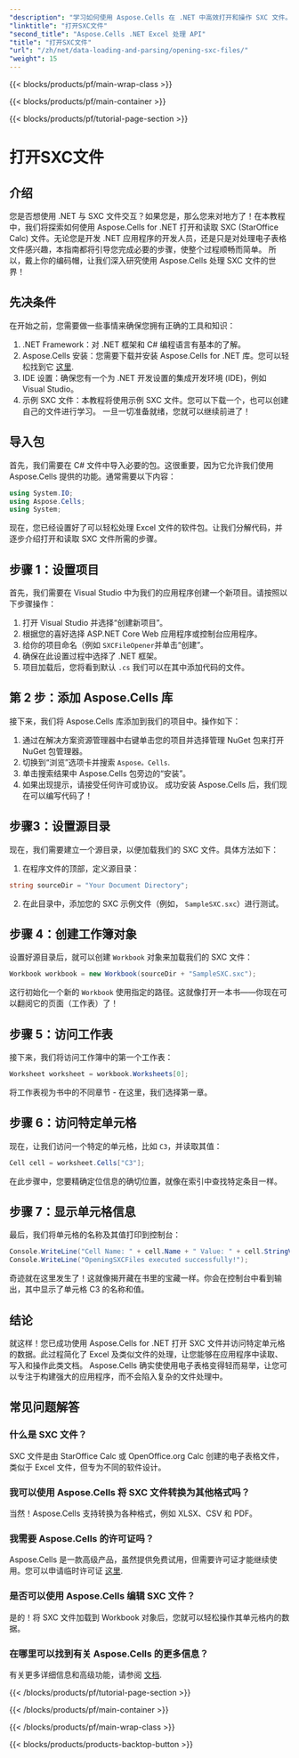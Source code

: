 ```yaml
---
"description": "学习如何使用 Aspose.Cells 在 .NET 中高效打开和操作 SXC 文件。包含代码示例的分步教程。"
"linktitle": "打开SXC文件"
"second_title": "Aspose.Cells .NET Excel 处理 API"
"title": "打开SXC文件"
"url": "/zh/net/data-loading-and-parsing/opening-sxc-files/"
"weight": 15
---
```


{{< blocks/products/pf/main-wrap-class >}}

{{< blocks/products/pf/main-container >}}

{{< blocks/products/pf/tutorial-page-section >}}

# 打开SXC文件

## 介绍
您是否想使用 .NET 与 SXC 文件交互？如果您是，那么您来对地方了！在本教程中，我们将探索如何使用 Aspose.Cells for .NET 打开和读取 SXC (StarOffice Calc) 文件。无论您是开发 .NET 应用程序的开发人员，还是只是对处理电子表格文件感兴趣，本指南都将引导您完成必要的步骤，使整个过程顺畅而简单。 
所以，戴上你的编码帽，让我们深入研究使用 Aspose.Cells 处理 SXC 文件的世界！
## 先决条件
在开始之前，您需要做一些事情来确保您拥有正确的工具和知识：
1. .NET Framework：对 .NET 框架和 C# 编程语言有基本的了解。
2. Aspose.Cells 安装：您需要下载并安装 Aspose.Cells for .NET 库。您可以轻松找到它 [这里](https://releases。aspose.com/cells/net/).
3. IDE 设置：确保您有一个为 .NET 开发设置的集成开发环境 (IDE)，例如 Visual Studio。
4. 示例 SXC 文件：本教程将使用示例 SXC 文件。您可以下载一个，也可以创建自己的文件进行学习。
一旦一切准备就绪，您就可以继续前进了！
## 导入包
首先，我们需要在 C# 文件中导入必要的包。这很重要，因为它允许我们使用 Aspose.Cells 提供的功能。通常需要以下内容：
```csharp
using System.IO;
using Aspose.Cells;
using System;
```
现在，您已经设置好了可以轻松处理 Excel 文件的软件包。让我们分解代码，并逐步介绍打开和读取 SXC 文件所需的步骤。

## 步骤 1：设置项目
首先，我们需要在 Visual Studio 中为我们的应用程序创建一个新项目。请按照以下步骤操作：
1. 打开 Visual Studio 并选择“创建新项目”。
2. 根据您的喜好选择 ASP.NET Core Web 应用程序或控制台应用程序。
3. 给你的项目命名（例如 `SXCFileOpener`并单击“创建”。
4. 确保在此设置过程中选择了 .NET 框架。
5. 项目加载后，您将看到默认 `.cs` 我们可以在其中添加代码的文件。
## 第 2 步：添加 Aspose.Cells 库
接下来，我们将 Aspose.Cells 库添加到我们的项目中。操作如下：
1. 通过在解决方案资源管理器中右键单击您的项目并选择管理 NuGet 包来打开 NuGet 包管理器。
2. 切换到“浏览”选项卡并搜索 `Aspose。Cells`.
3. 单击搜索结果中 Aspose.Cells 包旁边的“安装”。
4. 如果出现提示，请接受任何许可或协议。
成功安装 Aspose.Cells 后，我们现在可以编写代码了！
## 步骤3：设置源目录
现在，我们需要建立一个源目录，以便加载我们的 SXC 文件。具体方法如下：
1. 在程序文件的顶部，定义源目录：
```csharp
string sourceDir = "Your Document Directory";
```
2. 在此目录中，添加您的 SXC 示例文件（例如， `SampleSXC.sxc`）进行测试。
## 步骤 4：创建工作簿对象
设置好源目录后，就可以创建 `Workbook` 对象来加载我们的 SXC 文件：
```csharp
Workbook workbook = new Workbook(sourceDir + "SampleSXC.sxc");
```
这行初始化一个新的 `Workbook` 使用指定的路径。这就像打开一本书——你现在可以翻阅它的页面（工作表）了！
## 步骤 5：访问工作表
接下来，我们将访问工作簿中的第一个工作表：
```csharp
Worksheet worksheet = workbook.Worksheets[0];
```
将工作表视为书中的不同章节 - 在这里，我们选择第一章。
## 步骤 6：访问特定单元格
现在，让我们访问一个特定的单元格，比如 `C3`，并读取其值：
```csharp
Cell cell = worksheet.Cells["C3"];
```
在此步骤中，您要精确定位信息的确切位置，就像在索引中查找特定条目一样。 
## 步骤 7：显示单元格信息
最后，我们将单元格的名称及其值打印到控制台：
```csharp
Console.WriteLine("Cell Name: " + cell.Name + " Value: " + cell.StringValue);
Console.WriteLine("OpeningSXCFiles executed successfully!");
```
奇迹就在这里发生了！这就像揭开藏在书里的宝藏一样。你会在控制台中看到输出，其中显示了单元格 C3 的名称和值。

## 结论
就这样！您已成功使用 Aspose.Cells for .NET 打开 SXC 文件并访问特定单元格的数据。此过程简化了 Excel 及类似文件的处理，让您能够在应用程序中读取、写入和操作此类文档。 
Aspose.Cells 确实使使用电子表格变得轻而易举，让您可以专注于构建强大的应用程序，而不会陷入复杂的文件处理中。
## 常见问题解答
### 什么是 SXC 文件？
SXC 文件是由 StarOffice Calc 或 OpenOffice.org Calc 创建的电子表格文件，类似于 Excel 文件，但专为不同的软件设计。
### 我可以使用 Aspose.Cells 将 SXC 文件转换为其他格式吗？
当然！Aspose.Cells 支持转换为各种格式，例如 XLSX、CSV 和 PDF。
### 我需要 Aspose.Cells 的许可证吗？
Aspose.Cells 是一款高级产品，虽然提供免费试用，但需要许可证才能继续使用。您可以申请临时许可证 [这里](https://purchase。aspose.com/temporary-license/).
### 是否可以使用 Aspose.Cells 编辑 SXC 文件？
是的！将 SXC 文件加载到 Workbook 对象后，您就可以轻松操作其单元格内的数据。
### 在哪里可以找到有关 Aspose.Cells 的更多信息？
有关更多详细信息和高级功能，请参阅 [文档](https://reference。aspose.com/cells/net/).

{{< /blocks/products/pf/tutorial-page-section >}}

{{< /blocks/products/pf/main-container >}}

{{< /blocks/products/pf/main-wrap-class >}}

{{< blocks/products/products-backtop-button >}}